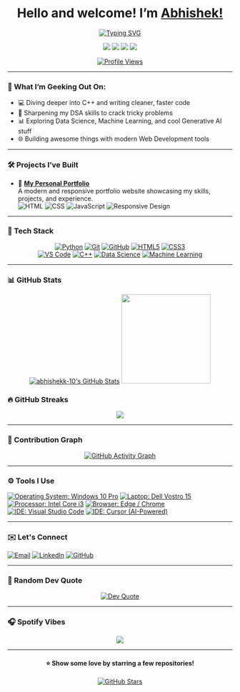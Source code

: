 <h1 align="center">Hello and welcome! I’m <a href="https://github.com/abhishekk-10">Abhishek!</a></h1>


<p align="center">
  <a href="#TypingSVG"><img src="https://readme-typing-svg.demolab.com?font=Fira+Code&weight=500&size=28&pause=100&color=36BCF7&center=true&vCenter=true&width=650&lines=Machine+Learning;Data+Science;Generative+AI+Engineer;Always+Learning+Something+New;Prompt+Engineering+Practitioner;Tech+Event+Participant;LLM+Application+Builder;" alt="Typing SVG" /></a>
</p>

<p align="center">
  <a href="mailto:abhishekkumarthakur2710@gmail.com"><img src="https://img.shields.io/badge/Email-D14836?style=for-the-badge&logo=gmail&logoColor=white"/></a>
  <a href="https://linkedin.com/in/abhishek-kumar-thakur-9016a4258/"><img src="https://img.shields.io/badge/LinkedIn-0077B5?style=for-the-badge&logo=linkedin&logoColor=white"/></a>
  <a href="https://x.com/abhishek_k88727"><img src="https://img.shields.io/badge/Twitter-1DA1F2?style=for-the-badge&logo=twitter&logoColor=white"/></a>
  <a href="https://instagram.com/abhishek.t_27/"><img src="https://img.shields.io/badge/Instagram-E4405F?style=for-the-badge&logo=instagram&logoColor=white"/></a>
</p>

<p align="center">
  <a href="#PROFILEVIEWS"><img src="https://komarev.com/ghpvc/?username=abhishekk-10&label=Profile%20Views&color=0e75b6&style=flat-square" alt="Profile Views" /></a>
</p>

---

### 🧠 What I’m Geeking Out On:
- 💻 Diving deeper into C++ and writing cleaner, faster code
- 🧩 Sharpening my DSA skills to crack tricky problems
- 📊 Exploring Data Science, Machine Learning, and cool Generative AI stuff
- 🌐 Building awesome things with modern Web Development tools

---

### 🛠️ Projects I’ve Built

- 💼 **[My Personal Portfolio](https://github.com/Abhishekk-10/My-Portfolio)**  
  A modern and responsive portfolio website showcasing my skills, projects, and experience.<br/>
  ![HTML](https://img.shields.io/badge/-HTML5-E34F26?style=flat&logo=html5&logoColor=white)
  ![CSS](https://img.shields.io/badge/-CSS3-1572B6?style=flat&logo=css3&logoColor=white)
  ![JavaScript](https://img.shields.io/badge/-JavaScript-F7DF1E?style=flat&logo=javascript&logoColor=black)
  ![Responsive Design](https://img.shields.io/badge/-Responsive%20Design-0A0A0A?style=flat)
  
<!--- 🌿 **[Plant Disease Detection System](https://github.com/krdevanshu06/Plant-Disease-Detection-System-for-Sustainable-Agriculture)**  
  AI-powered app using TensorFlow, OpenCV, and Streamlit to detect plant health issues with 97% accuracy.  
  ![Jupyter Notebook](https://img.shields.io/badge/-Jupyter%20Notebook-F37626?style=flat&logo=jupyter&logoColor=white)
  ![TensorFlow](https://img.shields.io/badge/-TensorFlow-FF6F00?style=flat&logo=tensorflow&logoColor=white)
  ![OpenCV](https://img.shields.io/badge/-OpenCV-5C3EE8?style=flat&logo=opencv&logoColor=white)
  ![Streamlit](https://img.shields.io/badge/-Streamlit-FF4B4B?style=flat&logo=streamlit&logoColor=white)

- 🔐 **[Steganography App](https://github.com/krdevanshu06/steganography-app)**  
  Hide and extract secret messages in images using LSB encoding.  
  ![Python](https://img.shields.io/badge/-Python-3776AB?style=flat&logo=python&logoColor=white)
  ![Cryptography](https://img.shields.io/badge/-Cryptography-222222?style=flat)
  ![Streamlit](https://img.shields.io/badge/-Streamlit-FF4B4B?style=flat&logo=streamlit&logoColor=white)

- 📡 **[Slow Scan Television (SSTV)](https://github.com/krdevanshu06/Slow_Scan_Television-SSTV)**  
  Transmitting images over audio using Python SSTV protocols.  
  ![Python](https://img.shields.io/badge/-Python-3776AB?style=flat&logo=python&logoColor=white)

- 🤖 **[Query Chatbot](https://github.com/krdevanshu06/query-chatbot)**  
  AI chatbot using FastAPI, React, and OpenAI to handle natural language queries.  
  ![React](https://img.shields.io/badge/-React-61DAFB?style=flat&logo=react&logoColor=black)
  ![FastAPI](https://img.shields.io/badge/-FastAPI-009688?style=flat&logo=fastapi&logoColor=white)
  ![OpenAI](https://img.shields.io/badge/-OpenAI-412991?style=flat&logo=openai&logoColor=white)
  ![MySQL](https://img.shields.io/badge/-MySQL-4479A1?style=flat&logo=mysql&logoColor=white)

- 🎓 **[Student Management System](https://github.com/krdevanshu06/StudentManagementSystem)**  
  A PHP-based CRUD application for managing student data.  
  ![PHP](https://img.shields.io/badge/-PHP-777BB4?style=flat&logo=php&logoColor=white)
  ![MySQL](https://img.shields.io/badge/-MySQL-4479A1?style=flat&logo=mysql&logoColor=white)-->


---

### 🧰 Tech Stack

<!-- Load Font Awesome for icons -->
<link rel="stylesheet" href="https://cdnjs.cloudflare.com/ajax/libs/font-awesome/6.0.0/css/all.min.css"/>

<!-- Machine Learning & AI -->
<p align="center">
  <a href="#"><img title="Python" alt="Python" src="https://img.shields.io/badge/Python-3776AB?style=for-the-badge&logo=python&logoColor=white"/></a>
  <a href="#"><img title="Git" alt="Git" src="https://img.shields.io/badge/Git-F05032?style=for-the-badge&logo=git&logoColor=white"/></a>
  <a href="#"><img title="GitHub" alt="GitHub" src="https://img.shields.io/badge/GitHub-181717?style=for-the-badge&logo=github&logoColor=white"/></a>
  <a href="#"><img title="HTML5" alt="HTML5" src="https://img.shields.io/badge/HTML5-E34F26?style=for-the-badge&logo=html5&logoColor=white"/></a>
  <a href="#"><img title="CSS3" alt="CSS3" src="https://img.shields.io/badge/CSS3-1572B6?style=for-the-badge&logo=css3&logoColor=white"/></a><br/>
  <a href="#"><img title="VS Code" alt="VS Code" src="https://img.shields.io/badge/VS%20Code-007ACC?style=for-the-badge&logo=visual-studio-code&logoColor=white"/></a>
  <a href="#"><img title="C++" alt="C++" src="https://img.shields.io/badge/C++-00599C?style=for-the-badge&logo=c%2B%2B&logoColor=white"/></a>
  <a href="#"><img title="Data Science" alt="Data Science" src="https://img.shields.io/badge/Data%20Science-3E8EDE?style=for-the-badge&logo=databricks&logoColor=white"/></a>
  <a href="#"><img title="Machine Learning" alt="Machine Learning" src="https://img.shields.io/badge/Machine%20Learning-FF6F00?style=for-the-badge&logo=tensorflow&logoColor=white"/></a>
</p>


---

### 📊 GitHub Stats

<p align="center">
<!--   <img src="https://github-readme-stats.vercel.app/api?username=krdevanshu06&show_icons=true&theme=radical&hide_border=true&count_private=true" height="180em"/> -->
       <a href="#GitHub Stats"><img  alt="abhishekk-10's GitHub Stats" src="https://awesome-github-stats.azurewebsites.net/user-stats/abhishekk-10?cardType=level&preferLogin=false&Background=000000&Text=FFFFFF&Border=000000" /></a>
  <a href="#GitHub Stats"><img src="https://github-readme-stats.vercel.app/api/top-langs/?username=abhishekk-10&layout=compact&langs_count=5&theme=highcontrast&hide_border=true" height="200em"/></a>
  </p>

### 🔥 GitHub Streaks

<p align="center">
  <a href="#GitHub Streaks"><img src="https://github-readme-streak-stats.herokuapp.com?user=abhishekk-10&theme=youtube-dark&border_radius=8"/></a>
</p>

---

### 📆 Contribution Graph

<p align="center">
  <a href="#Contribution Graph"><img src="https://github-readme-activity-graph.vercel.app/graph?username=abhishekk-10&theme=high-contrast&hide_border=true" alt="GitHub Activity Graph" /></a>
</p>

---

<h3>⚙️ Tools I Use</h3>
<p align="left">
  <a href="#Tools I Use"><img src="https://img.shields.io/badge/Windows_10_Pro-0078D6?style=flat-square&logo=windows&logoColor=white" title="Operating System: Windows 10 Pro" /></a>
  <a href="#Tools I Use"><img src="https://img.shields.io/badge/Dell_Vostro_15_3000-007DB8?style=flat-square&logo=dell&logoColor=white" title="Laptop: Dell Vostro 15" /></a>
  <a href="#Tools I Use"><img src="https://img.shields.io/badge/Intel_core_i3-blue?style=flat-square&logo=intel&logoColor=white" title="Processor: Intel Core i3" /></a>
  <a href="#Tools I Use"><img src="https://img.shields.io/badge/Edge/Chrome-4285F4?style=flat-square&logo=google-chrome&logoColor=white" title="Browser: Edge / Chrome" /></a>
  <a href="#Tools I Use"><img src="https://img.shields.io/badge/VS%20Code-007ACC?style=flat-square&logo=visualstudiocode&logoColor=white" title="IDE: Visual Studio Code" /></a>
  <a href="#Tools I Use"><img src="https://img.shields.io/badge/Cursor_AI-6E6EFF?style=flat-square&logo=OpenAI&logoColor=white" title="IDE: Cursor (AI-Powered)" /></a>
</p>



---

### ✉️ Let's Connect

[![Email](https://img.shields.io/badge/Email-D14836?style=for-the-badge&logo=gmail&logoColor=white)](mailto:abhishekkumarthakur2710@gmail.com)
[![LinkedIn](https://img.shields.io/badge/LinkedIn-0077B5?style=for-the-badge&logo=linkedin&logoColor=white)](https://www.linkedin.com/in/abhishek-kumar-thakur-9016a4258/)
[![GitHub](https://img.shields.io/badge/GitHub-171515?style=for-the-badge&logo=github&logoColor=white)](https://github.com/abhishekk-10)

---

### 💬 Random Dev Quote

<p align="center">
  <a href="#Random Dev Quote"><img src="https://quotes-github-readme.vercel.app/api?type=horizontal&theme=dark" alt="Dev Quote" /></a>
</p>

---

### 🎧 Spotify Vibes

<p align="center">
  <a href="#Spotify Vibes"><img src="https://spotify-github-profile.kittinanx.com/api/view.svg?uid=q2vjh8vfz2q9zn45iiulkymdc&cover_image=true&theme=novatorem&show_offline=false&background_color=0d1117&interchange=false&bar_color=53b14f&bar_color_cover=true" /></a>
</p>

---

<h4 align="center">⭐ Show some love by starring a few repositories!</h4>
<p align="center">
  <a href="https://github.com/abhishekk-10?tab=repositories">
    <img src="https://img.shields.io/github/stars/abhishekk-10?style=social" alt="GitHub Stars"/>
  </a>
</p>
